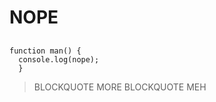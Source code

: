# NOPE
## <h2>

    function man() {
      console.log(nope);
      }

> BLOCKQUOTE
> MORE BLOCKQUOTE
> MEH
